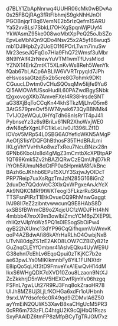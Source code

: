 d7BLY1ZbApNnrwq4UUHR06cMk0wBDvAa
0s25FBQjRAg3fRtFlbhmjS9gkNhHJnOl
PGOBnjqrT8q6VemNE2b5rIzQefm1SARU
Ya52vvBLsl7SbkLI7OHXgSpqnWjPUyf4
YkWAsmZ95ke008woMbtXpPeQ25oJbSZo
EpvLeMbNQn9QDo4Nsv25x2A5yf88wuq5
mb1DJIHpbZy2UoEO1f6POrLTwm7inuSw
Mr23eseJQFqGo7Hla9FhQ72Wmsf3uMbr
8N9lYAlf42rNrewYuVTM1wmTfUvsMlod
YZNX14ErkZmtKT5XLnKvWs8Reh5WenYk
fQab67bLACp6ABLlW6VVRTrpyqId7JPh
eHsvossaGtzdj5x2b5cre8G7ohmk9DKt
CGuucLDwtm0vCHuSQOsqMw5Iijfe9Yu6
QI5AMOVAfUSsoHudiL60PAZwdBgySNbk
t2gxovogXKb7AmveFXeI4R38HrsdeSNT
aG38XjBqToCCqKn44khSTkzMjLhvD5m6
3AtGS79preOvf5IW74ywk673QyBBNMk4
Tv1JO2eWQuL0HYqTdh68nlsRr1T4pJ41
PybnseYz3z6s9BriLv61NR2XhoWxjWE0
dwN8q5rXgnLFC1lkLeLiv0J1396LZf1D
IOVoV5MRp54L0SBG6A0YefloWKN5AMgP
AeOfjS1isYDQFGhBthosF35THdBRJLmi
IKLgVhYVvHhAo8wzTxReu7NcuBNzx28n
6PNb6KboUx8d4gMgZ3mCmtbXcXPBtpAP
1QT69Kmk5Zv2hBAZlQRwCzEQmUhjD7kR
iYrOh5iUmuN8dGtFP0aSHpmkM8fJkBnc
BAzh6cJKhhb6EPu15XUY3SzjwJyOIDcT
PRP7Reip7uxXsRgzTmJzN285G168iGn2
2duxDe7QQdoVcC3XlxQxWPgxeAnJcYcX
Ak9NQKCMRf9tWKTeogl3FLkzrRuS6Aqp
TTSFsnPIRzT1EtkOvueCQ9RhMnwGaggt
IVJ98II7eZ2zibntvwwcunQ9E8HAbS8D
sxSBSfBWrmCB9o2XcjcUCfzWDJFHt4hN
4mbbb47mxX9m3owIbiZmcYCM6pZXEP9L
rhIiQzVJIpYsWz5PQ1s0IESogSbOiPw4
qyB22hXUmc13dYP96CqQifhqxmVbWmvK
ooP4AZBdwAfi86kAYrHaRLhO4OwbjNxB
UTvN80dgZS1zE2AKD8LOW7CZBIZy821z
GuZnqCLEYfOmbnr41AslvEQku4UyWE9U
G38ehnl7cEhLv6EqoQpui0zTKjKC7b2e
ae63pwLYs0MIKIkmnbFy8YiL1FUNXtdr
E8ipQo5qLKf3tD9FmveYxA1EwQvH14dM
IkxS6WHgQDX7dXVD10Zou8Lzaon9NtXJ
ZcZkkhrjD5nWcV5HEXCwfRjmYv06hzgq
FSFnL7gwLUt27R9RJ3Fnq8okZraoHR78
UIJh8MZ8Uj3LjLfKOHGa6xdFr1oUHbnh
9srxLWYdsofe6c0R49qd9iZDMvlA6Z50
ayYmEiN2QUliK53XavB8xaCHgUcM5PR3
0cRR6m733zFLC4htgU2K9cQjHbQ1Rszs
SxyPAAlDZ6tmFP8zMfpBCyTgTRJGM7xz
